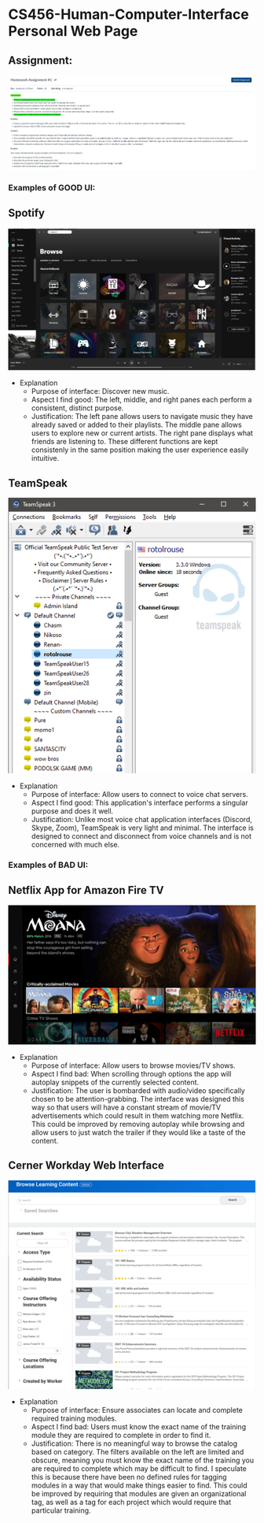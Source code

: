 # CS456-Human-Computer-Interface Personal Web Page
## Assignment:
![Homework1Assignment](https://raw.githubusercontent.com/zjktzy/CS456-Human-Computer-Interface/master/Homework1/images/Homework1Assignment.PNG)

### Examples of GOOD UI:
## Spotify
![Homework1good1](https://raw.githubusercontent.com/zjktzy/CS456-Human-Computer-Interface/master/Homework1/images/Homework1good1.PNG)
- Explanation
    - Purpose of interface: Discover new music.
    - Aspect I find good: The left, middle, and right panes each perform a consistent, distinct purpose.
    - Justification: The left pane allows users to navigate music they have already saved or added to their playlists. The middle pane allows users to explore new or current artists. The right pane displays what friends are listening to. These different functions are kept consistenly in the same position making the user experience easily intuitive.
## TeamSpeak
![Homework1good2](https://raw.githubusercontent.com/zjktzy/CS456-Human-Computer-Interface/master/Homework1/images/Homework1good2.PNG)
- Explanation
    - Purpose of interface: Allow users to connect to voice chat servers.
    - Aspect I find good: This application's interface performs a singular purpose and does it well.
    - Justification: Unlike most voice chat application interfaces (Discord, Skype, Zoom), TeamSpeak is very light and minimal. The interface is designed to connect and disconnect from voice channels and is not concerned with much else.

### Examples of BAD UI:
## Netflix App for Amazon Fire TV
![Homework1bad1](https://raw.githubusercontent.com/zjktzy/CS456-Human-Computer-Interface/master/Homework1/images/Homework1bad1.PNG)
- Explanation
    - Purpose of interface: Allow users to browse movies/TV shows.
    - Aspect I find bad: When scrolling through options the app will autoplay snippets of the currently selected content.
    - Justification: The user is bombarded with audio/video specifically chosen to be attention-grabbing. The interface was designed this way so that users will have a constant stream of movie/TV advertisements which could result in them watching more Netflix. This could be improved by removing autoplay while browsing and allow users to just watch the trailer if they would like a taste of the content.
## Cerner Workday Web Interface
![Homework1bad2](https://raw.githubusercontent.com/zjktzy/CS456-Human-Computer-Interface/master/Homework1/images/Homework1bad2.PNG)
- Explanation
    - Purpose of interface: Ensure associates can locate and complete required training modules.
    - Aspect I find bad: Users must know the exact name of the training module they are required to complete in order to find it. 
    - Justification: There is no meaningful way to browse the catalog based on category. The filters available on the left are limited and obscure, meaning you must know the exact name of the training you are required to complete which may be difficult to find. I speculate this is because there have been no defined rules for tagging modules in a way that would make things easier to find. This could be improved by requiring that modules are given an organizational tag, as well as a tag for each project which would require that particular training.
